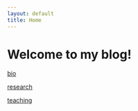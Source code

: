 ```yaml
---
layout: default
title: Home
---
```

# Welcome to my blog!

[bio](./bio.md)

[research](./research.md)

[teaching](./teaching.md)
